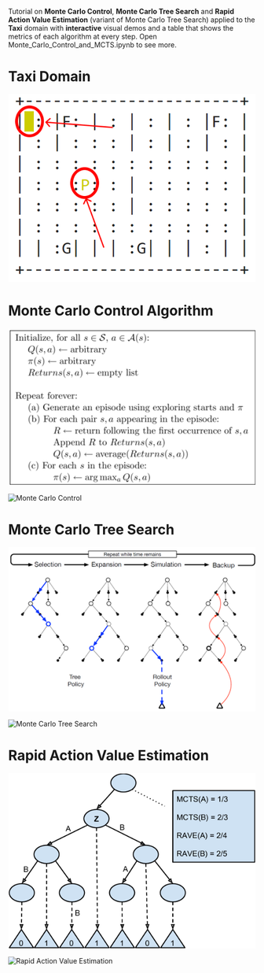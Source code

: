Tutorial on **Monte Carlo Control**, **Monte Carlo Tree Search** and **Rapid Action Value Estimation** (variant of Monte Carlo Tree Search) applied to the **Taxi** domain with **interactive** visual demos and a table that shows the metrics of each algorithm at every step.
Open Monte_Carlo_Control_and_MCTS.ipynb to see more.

# Taxi Domain
![Taxi_domain_show](https://raw.githubusercontent.com/GabrieleSerussi/mcts/main/Taxi_domain_show.png)

# Monte Carlo Control Algorithm
![monte_carlo_control_algorithm](https://raw.githubusercontent.com/GabrieleSerussi/mcts/main/monte_carlo_control_algorithm.png)

<img width="749" alt="Monte Carlo Control" src="https://github.com/GabrieleSerussi/mcts/assets/53865104/4b3961cf-05dd-4e7c-b966-47534ba2679b">

# Monte Carlo Tree Search
![mcts_4_steps](https://raw.githubusercontent.com/GabrieleSerussi/mcts/main/mcts_4_steps.png)

<img width="739" alt="Monte Carlo Tree Search" src="https://github.com/GabrieleSerussi/mcts/assets/53865104/8dffecd6-825a-4d08-a744-246001de3fdf">


# Rapid Action Value Estimation
![rave](https://raw.githubusercontent.com/GabrieleSerussi/mcts/main/rave.png)

<img width="749" alt="Rapid Action Value Estimation" src="https://github.com/GabrieleSerussi/mcts/assets/53865104/4a27b1a0-69d3-461c-8d6f-ebf5190f8939">
